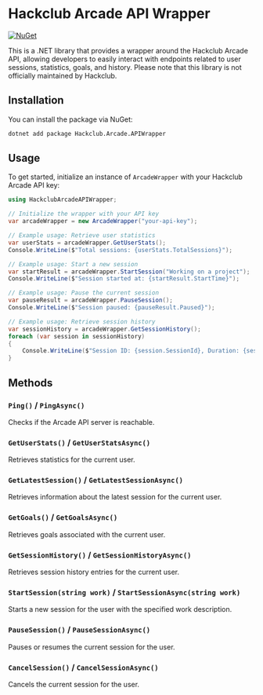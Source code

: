 # Hackclub Arcade API Wrapper

[![NuGet](https://img.shields.io/nuget/v/PACKAGE-XXXX.svg?label=NuGet)](https://nuget.org/packages/PACKAGE-XXXX)

This is a .NET library that provides a wrapper around the Hackclub Arcade API, allowing developers to easily interact with endpoints related to user sessions, statistics, goals, and history. Please note that this library is not officially maintained by Hackclub.

## Installation

You can install the package via NuGet:

```bash
dotnet add package Hackclub.Arcade.APIWrapper
```

## Usage

To get started, initialize an instance of `ArcadeWrapper` with your Hackclub Arcade API key:

```csharp
using HackclubArcadeAPIWrapper;

// Initialize the wrapper with your API key
var arcadeWrapper = new ArcadeWrapper("your-api-key");

// Example usage: Retrieve user statistics
var userStats = arcadeWrapper.GetUserStats();
Console.WriteLine($"Total sessions: {userStats.TotalSessions}");

// Example usage: Start a new session
var startResult = arcadeWrapper.StartSession("Working on a project");
Console.WriteLine($"Session started at: {startResult.StartTime}");

// Example usage: Pause the current session
var pauseResult = arcadeWrapper.PauseSession();
Console.WriteLine($"Session paused: {pauseResult.Paused}");

// Example usage: Retrieve session history
var sessionHistory = arcadeWrapper.GetSessionHistory();
foreach (var session in sessionHistory)
{
    Console.WriteLine($"Session ID: {session.SessionId}, Duration: {session.Duration}");
}
```

## Methods

### `Ping()` / `PingAsync()`

Checks if the Arcade API server is reachable.

### `GetUserStats()` / `GetUserStatsAsync()`

Retrieves statistics for the current user.

### `GetLatestSession()` / `GetLatestSessionAsync()`

Retrieves information about the latest session for the current user.

### `GetGoals()` / `GetGoalsAsync()`

Retrieves goals associated with the current user.

### `GetSessionHistory()` / `GetSessionHistoryAsync()`

Retrieves session history entries for the current user.

### `StartSession(string work)` / `StartSessionAsync(string work)`

Starts a new session for the user with the specified work description.

### `PauseSession()` / `PauseSessionAsync()`

Pauses or resumes the current session for the user.

### `CancelSession()` / `CancelSessionAsync()`

Cancels the current session for the user.